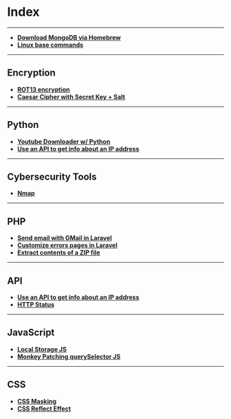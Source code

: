 # Index
---

- **[Download MongoDB via Homebrew](./download-mongodb-brew.md)**
- **[Linux base commands](./linux-commands.md)**

---

## Encryption
- **[ROT13 encryption](./encryption/ROT-13.md)**
- **[Caesar Cipher with Secret Key + Salt](./encryption/ceasar-key-salt.md)**

---

## Python
- **[Youtube Downloader w/ Python](./python/yt-downloader.md)**
- **[Use an API to get info about an IP address](./python/IP-API-python.md)**

---

## Cybersecurity Tools
- **[Nmap](./cybersecurity/nmap.md)**

---

## PHP
- **[Send email with GMail in Laravel](./php/email-gmail-laravel.md)**
- **[Customize errors pages in Laravel](./php/customize-laravel-errors-pages.md)**
- **[Extract contents of a ZIP file](./php/unzip.php.md)**

---

## API
- **[Use an API to get info about an IP address](./api/IP-API-python.md)**
- **[HTTP Status](./api/http-status.md)**

---

## JavaScript

- **[Local Storage JS](./javascript/local-storage-javascript.md)**
- **[Monkey Patching querySelector JS](./javascript/monkey-patching-selector-javascript.md)**

---

## CSS

- **[CSS Masking](./css/css-masking.md)**
- **[CSS Reflect Effect](./css/css-reflect.effect.md)**